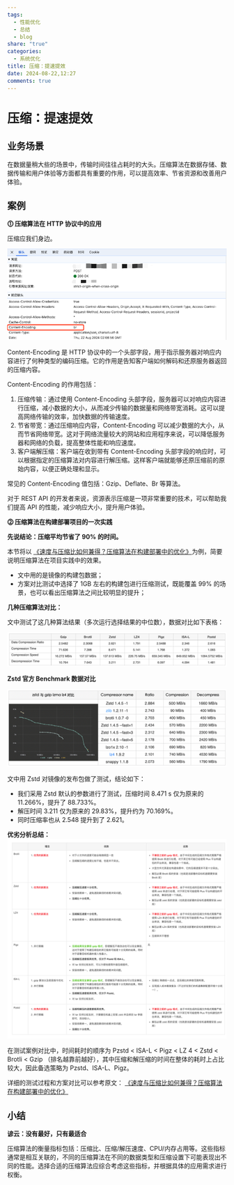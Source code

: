 ```yaml
---
tags:
  - 性能优化
  - 总结
  - blog
share: "true"
categories:
  - 系统优化
title: 压缩：提速提效
date: 2024-08-22,12:27
comments: true
---
```


# 压缩：提速提效

## 业务场景

在数据量稍大些的场景中，传输时间往往占耗时的大头。压缩算法在数据存储、数据传输和用户体验等方面都具有重要的作用，可以提高效率、节省资源和改善用户体验。

## 案例

**⓵ 压缩算法在 HTTP 协议中的应用**

压缩应我们身边。

![](assets/images/c723320d6a7526269468bdfc5e1aa509_MD5.png)

Content-Encoding 是 HTTP 协议中的一个头部字段，用于指示服务器对响应内容进行了何种类型的编码压缩。它的作用是告知客户端如何解码和还原服务器返回的压缩内容。

Content-Encoding 的作用包括：

1. 压缩传输：通过使用 Content-Encoding 头部字段，服务器可以对响应内容进行压缩，减小数据的大小，从而减少传输的数据量和网络带宽消耗。这可以提高网络传输的效率，加快数据的传输速度。
2. 节省带宽：通过压缩响应内容，Content-Encoding 可以减少数据的大小，从而节省网络带宽。这对于网络流量较大的网站和应用程序来说，可以降低服务器和网络的负载，提高整体性能和响应速度。
3. 客户端解压缩：客户端在收到带有 Content-Encoding 头部字段的响应时，可以根据指定的压缩算法对内容进行解压缩。这样客户端就能够还原压缩前的原始内容，以便正确处理和显示。

常见的 Content-Encoding 值包括：Gzip、Deflate、Br 等算法。

对于 REST API 的开发者来说，资源表示压缩是一项非常重要的技术，可以帮助我们提高 API 的性能，减少响应大小，提升用户体验。

**⓶ 压缩算法在构建部署项目的一次实践**

**先说结论：压缩平均节省了 90% 的时间。**

本节将以 [《速度与压缩比如何兼得？压缩算法在构建部署中的优化》](https://tech.meituan.com/2021/01/07/pack-gzip-zstd-lz4.html)为例，简要说明压缩算法在项目实践中的效果。

- 文中用的是镜像的构建包数据；
- 方案对比测试中选择了 1GB 左右的构建包进行压缩测试，既能覆盖 99% 的场景，也可以看出压缩算法之间比较明显的提升；

**几种压缩算法对比：**

文中测试了这几种算法结果（多次运行选择结果的中位数），数据对比如下表格：

![](assets/images/108488f8031d0c20a3a80ee9cd76aae9_MD5.png)

**Zstd 官方 Benchmark 数据对比**

![](assets/images/6ae311720d3c2aa0453dcd8c99fbdb8e_MD5.png)

文中用 Zstd 对镜像的发布包做了测试，结论如下：

- 我们采用 Zstd 默认的参数进行了测试，压缩时间 8.471 s 仅为原来的 11.266%，提升了 88.733%。
- 解压时间 3.211 仅为原来的 29.83%，提升约为 70.169%。
- 同时压缩率也从 2.548 提升到了 2.621。

**优劣分析总结：**
![](assets/images/4b377935647b61064b9a839a4d8aee03_MD5.png)

在测试案例对比中，时间耗时的顺序为 Pzstd < ISA-L < Pigz < LZ 4 < Zstd < Brotli < Gzip （排名越靠前越好），其中压缩和解压缩的时间在整体的耗时上占比较大，因此备选策略为 Pzstd、ISA-L、Pigz。

详细的测试过程和方案对比可以参考原文： [《速度与压缩比如何兼得？压缩算法在构建部署中的优化》](https://tech.meituan.com/2021/01/07/pack-gzip-zstd-lz4.html)

## 小结

**谚云：没有最好，只有最适合**

压缩算法的衡量指标包括：压缩比、压缩/解压速度、CPU/内存占用等。这些指标通常是相互关联的，不同的压缩算法在不同的数据类型和压缩设置下可能表现出不同的性能。选择合适的压缩算法应综合考虑这些指标，并根据具体的应用需求进行权衡。

